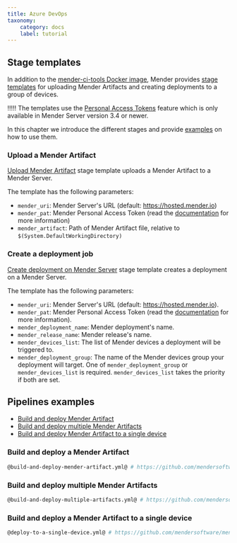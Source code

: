 ```yaml
---
title: Azure DevOps
taxonomy:
    category: docs
    label: tutorial
---
```


## Stage templates
<!--AUTOVERSION: "tree/%/templates"/mender-ci-workflows-->
In addition to the [mender-ci-tools Docker image](../docs.md#mender-ci-workflows-docker-image), Mender provides [stage templates](https://github.com/mendersoftware/mender-ci-workflows/tree/master/templates/azure) for uploading Mender Artifacts and creating deployments to a group of devices.

<!--AUTOVERSION: "Mender Server version % or"/ignore-->
!!!!! The templates use the [Personal Access Tokens](../../../08.Server-integration/01.Using-the-apis/docs.md#personal-access-tokens) feature which is only available in Mender Server version 3.4 or newer.

In this chapter we introduce the different stages and provide [examples](#pipelines-examples) on how to use them.

### Upload a Mender Artifact
<!--AUTOVERSION: "tree/%/templates"/mender-ci-workflows-->
[Upload Mender Artifact](https://github.com/mendersoftware/mender-ci-workflows/tree/master/templates/azure/mender-artifact-upload.yml) stage template uploads a Mender Artifact to a Mender Server.

The template has the following parameters:
- `mender_uri`: Mender Server's URL (default: https://hosted.mender.io)
- `mender_pat`: Mender Personal Access Token (read the [documentation](https://docs.mender.io/server-integration/using-the-apis#personal-access-tokens) for more information)
- `mender_artifact`: Path of Mender Artifact file, relative to `$(System.DefaultWorkingDirectory)`

### Create a deployment job
<!--AUTOVERSION: "tree/%/templates"/mender-ci-workflows-->
[Create deployment on Mender Server](https://github.com/mendersoftware/mender-ci-workflows/tree/master/templates/azure/mender-deployment-create.yml) stage template creates a deployment on a Mender Server.

The template has the following parameters:
- `mender_uri`: Mender Server's URL (default: https://hosted.mender.io).
- `mender_pat`: Mender Personal Access Token (read the [documentation](https://docs.mender.io/server-integration/using-the-apis#personal-access-tokens) for more information).
- `mender_deployment_name`: Mender deployment's name.
- `mender_release_name`: Mender release's name.
- `mender_devices_list`: The list of Mender devices a deployment will be triggered to.
- `mender_deployment_group`: The name of the Mender devices group your deployment will target. One of `mender_deployment_group` or `mender_devices_list` is required. `mender_devices_list` takes the priority if both are set.

## Pipelines examples

* [Build and deploy Mender Artifact](#build-and-deploy-a-mender-artifact)
* [Build and deploy multiple Mender Artifacts](#build-and-deploy-multiple-mender-artifacts)
* [Build and deploy Mender Artifact to a single device](#build-and-deploy-a-mender-artifact-to-a-single-device)

### Build and deploy a Mender Artifact
<!--AUTOVERSION: "tree/%/examples"/mender-ci-workflows-->
```bash
@build-and-deploy-mender-artifact.yml@ # https://github.com/mendersoftware/mender-ci-workflows/tree/master/examples/azure/build-and-deploy-mender-artifact.yml
```

### Build and deploy multiple Mender Artifacts
<!--AUTOVERSION: "tree/%/examples"/mender-ci-workflows-->
```bash
@build-and-deploy-multiple-artifacts.yml@ # https://github.com/mendersoftware/mender-ci-workflows/tree/master/examples/azure/build-and-deploy-multiple-artifacts.yml
```

### Build and deploy a Mender Artifact to a single device
<!--AUTOVERSION: "tree/%/examples"/mender-ci-workflows-->
```bash
@deploy-to-a-single-device.yml@ # https://github.com/mendersoftware/mender-ci-workflows/tree/master/examples/azure/deploy-to-a-single-device.yml
```
